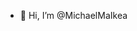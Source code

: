 - 👋 Hi, I’m @MichaelMaIkea

<!---
MichaelMaIkea/MichaelMaIkea is a ✨ special ✨ repository because its `README.md` (this file) appears on your GitHub profile.
You can click the Preview link to take a look at your changes.
--->
